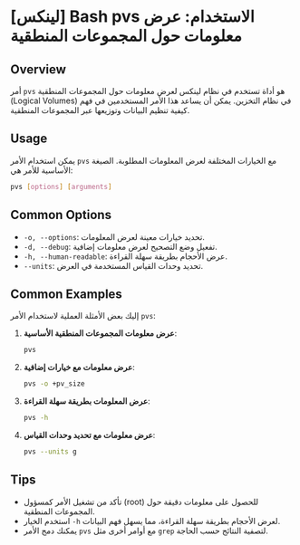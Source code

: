 # [لينكس] Bash pvs الاستخدام: عرض معلومات حول المجموعات المنطقية

## Overview
أمر `pvs` هو أداة تستخدم في نظام لينكس لعرض معلومات حول المجموعات المنطقية (Logical Volumes) في نظام التخزين. يمكن أن يساعد هذا الأمر المستخدمين في فهم كيفية تنظيم البيانات وتوزيعها عبر المجموعات المنطقية.

## Usage
يمكن استخدام الأمر `pvs` مع الخيارات المختلفة لعرض المعلومات المطلوبة. الصيغة الأساسية للأمر هي:

```bash
pvs [options] [arguments]
```

## Common Options
- `-o, --options`: تحديد خيارات معينة لعرض المعلومات.
- `-d, --debug`: تفعيل وضع التصحيح لعرض معلومات إضافية.
- `-h, --human-readable`: عرض الأحجام بطريقة سهلة القراءة.
- `--units`: تحديد وحدات القياس المستخدمة في العرض.

## Common Examples
إليك بعض الأمثلة العملية لاستخدام الأمر `pvs`:

1. **عرض معلومات المجموعات المنطقية الأساسية**:
   ```bash
   pvs
   ```

2. **عرض معلومات مع خيارات إضافية**:
   ```bash
   pvs -o +pv_size
   ```

3. **عرض المعلومات بطريقة سهلة القراءة**:
   ```bash
   pvs -h
   ```

4. **عرض معلومات مع تحديد وحدات القياس**:
   ```bash
   pvs --units g
   ```

## Tips
- تأكد من تشغيل الأمر كمسؤول (root) للحصول على معلومات دقيقة حول المجموعات المنطقية.
- استخدم الخيار `-h` لعرض الأحجام بطريقة سهلة القراءة، مما يسهل فهم البيانات.
- يمكنك دمج الأمر `pvs` مع أوامر أخرى مثل `grep` لتصفية النتائج حسب الحاجة.
